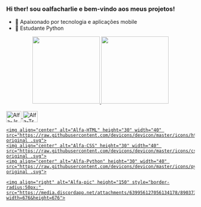 ### Hi ther! sou oalfacharlie e bem-vindo aos meus projetos!

- 🔭  Apaixonado por tecnologia e aplicações mobile
- 🌱  Estudante Python


<div align="center">
  <a href="https://github.com/alfacharlie53">
  <img height="180em" src="https://github-readme-stats.vercel.app/api?username=alfacharlie53&show_icons=true&theme=dracula&include_all_commits=true&count_private=true"/>
  <img height="180em" src="https://github-readme-stats.vercel.app/api/top-langs/?username=alfacharlie53&layout=compact&langs_count=7&theme=dracula"/>
</div>

 <div style="display: inline_block"><br>
    <img align="center" alt="Alfa-Js" height="30" width="40" src="https://raw.githubusercontent.com/devicons/devicon/master/icons/javascript/javascript-plain .svg">
    <img align="center" alt="Alfa-Ts" height="30" width="40" src="https://raw.githubusercontent.com/devicons/devicon/master/icons/typescript/typescript-plain .svg">

    <img align="center" alt="Alfa-HTML" height="30" width="40" src="https://raw.githubusercontent.com/devicons/devicon/master/icons/html5/html5-original .svg">
    <img align="center" alt="Alfa-CSS" height="30" width="40" src="https://raw.githubusercontent.com/devicons/devicon/master/icons/css3/css3-original .svg">
    <img align="center" alt="Alfa-Python" height="30" width="40" src="https://raw.githubusercontent.com/devicons/devicon/master/icons/python/python-original .svg">

    <img align="right" alt="Alfa-pic" height="150" style="border-radius:50px;" src="https://media.discordapp.net/attachments/639956127056134178/890373478988013628/Publicacoes_Instagram_1_1.png?width=676&height=676">
  </div>
